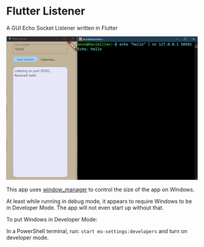 # Flutter Listener

A GUI Echo Socket Listener written in Flutter

![Screenshot](https://github.com/erickveil/FlutterListener/blob/master/flutterListenScreen.jpg)

This app uses [window_manager](https://pub.dev/packages/window_manager) to control the size of the app on Windows.

At least while running in debug mode, it appears to require Windows to be in Developer Mode. The app will not even start up without that.

To put Windows in Developer Mode:

In a PowerShell terminal, run: `start ms-settings:developers` and turn on developer mode.
